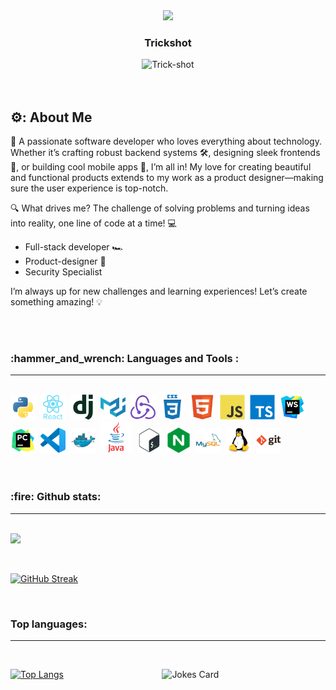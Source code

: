 <div id="header" align="center">
  <img src="https://media.giphy.com/media/l0HlTy9x8FZo0XO1i/giphy.gif?cid=790b7611oouk4plnzfptw8te7rxrkuu2aow7yqmrkg021oyg&ep=v1_gifs_search&rid=giphy.gif&ct=g" width="300"/>
<h3>Trickshot </h3>
  <img src="https://komarev.com/ghpvc/?username=Trick-shot&label=Profile%20views&color=0e75b6&style=flat" alt="Trick-shot" /> 
</div>
<br/>
<br/>
<h2>⚙️: About Me</h2>
<p>👋 A passionate software developer who loves everything about technology. Whether it’s crafting robust backend systems 🛠️, designing sleek frontends 🎨, or building cool mobile apps 📱, I’m all in! My love for creating beautiful and functional products extends to my work as a product designer—making sure the user experience is top-notch.

🔍 What drives me? The challenge of solving problems and turning ideas into reality, one line of code at a time! 💻<br>
<ul>
  <li>Full-stack developer 🏎️</li>
  <li>Product-designer 🎨</li>
  <li>Security Specialist</li>
</ul>

I’m always up for new challenges and learning experiences! Let’s create something amazing!  💡</p>
<br/>
<br/>
<h3 align="left">:hammer_and_wrench: Languages and Tools :</h3>
<hr/>
<br/>
  <div>
  <img src="https://github.com/devicons/devicon/blob/master/icons/python/python-original.svg" title="python" alt="python" width="40" height="40"/>&nbsp;
  <img src="https://github.com/devicons/devicon/blob/master/icons/react/react-original-wordmark.svg" title="React" alt="React" width="40" height="40"/>&nbsp;
  <img src="https://github.com/devicons/devicon/blob/master/icons/django/django-plain.svg" title="django" alt="django" width="40" height="40"/>&nbsp;
  <img src="https://github.com/devicons/devicon/blob/master/icons/materialui/materialui-original.svg" title="Material UI" alt="Material UI" width="40" height="40"/>&nbsp;
  <img src="https://github.com/devicons/devicon/blob/master/icons/redux/redux-original.svg" title="Redux" alt="Redux " width="40" height="40"/>&nbsp;
  <img src="https://github.com/devicons/devicon/blob/master/icons/css3/css3-plain-wordmark.svg"  title="CSS3" alt="CSS" width="40" height="40"/>&nbsp;
  <img src="https://github.com/devicons/devicon/blob/master/icons/html5/html5-original.svg" title="HTML5" alt="HTML" width="40" height="40"/>&nbsp;
  <img src="https://github.com/devicons/devicon/blob/master/icons/javascript/javascript-original.svg" title="JavaScript" alt="JavaScript" width="40" height="40"/>&nbsp;  
  <img src="https://github.com/devicons/devicon/blob/master/icons/typescript/typescript-original.svg" title="typescript" alt="typescript" width="40" height="40"/>&nbsp;
  <img src="https://github.com/devicons/devicon/blob/master/icons/webstorm/webstorm-original.svg" title="django-rest-framework" alt="django-rest-framework" width="40" height="40"/>&nbsp;
     <img src="https://github.com/devicons/devicon/blob/master/icons/pycharm/pycharm-original.svg?short_path=17fee95" title="pycharm" alt="pycharm" width="40" height="40"/>&nbsp;
  <img src="https://github.com/devicons/devicon/blob/master/icons/vscode/vscode-original.svg" title="vscode" alt="vscode" width="40" height="40"/>&nbsp;
  <img src="https://github.com/devicons/devicon/blob/master/icons/docker/docker-original.svg" title="docker"  alt="docker" width="40" height="40"/>&nbsp;
  <img src="https://github.com/devicons/devicon/blob/master/icons/java/java-original-wordmark.svg" title="Java"  alt="Java" width="50" height="50"/>&nbsp;
  <img src="https://github.com/devicons/devicon/blob/master/icons/bash/bash-original.svg" title="Bash"  alt="Bash" width="40" height="40"/>&nbsp;
  <img src="https://github.com/devicons/devicon/blob/master/icons/nginx/nginx-original.svg" title="Nginx"  alt="Nginx" width="40" height="40"/>&nbsp;
  <img src="https://github.com/devicons/devicon/blob/master/icons/mysql/mysql-original-wordmark.svg" title="MySQL"  alt="MySQL" width="40" height="40"/>&nbsp;
  <img src="https://github.com/devicons/devicon/blob/master/icons/linux/linux-original.svg" title="linux" alt="linux" width="40" height="40"/>&nbsp;
  <img src="https://github.com/devicons/devicon/blob/master/icons/git/git-original-wordmark.svg" title="Git" **alt="Git" width="40" height="40"/>
</div>
<br/>
<br/>
<h3 align="left">:fire: Github stats:</h3>
<hr>
<br/>
<picture>
  <source
    srcset="https://github-readme-stats.vercel.app/api?username=Trick-shot&show_icons=true&theme=tokyonight"
    media="(prefers-color-scheme: dark)"
  />
  <source
    srcset="https://github-readme-stats.vercel.app/api?username=Trick-shot&show_icons=true"
    media="(prefers-color-scheme: light), (prefers-color-scheme: no-preference)"
  />
  <img src="https://github-readme-stats.vercel.app/api?username=Trick-shot&show_icons=true" />
&nbsp;
&nbsp;
&nbsp;
</picture>

&nbsp;

[![GitHub Streak](https://github-readme-streak-stats.herokuapp.com?user=Trick-shot&theme=tokyonight-duo&hide_border=true)](https://git.io/streak-stats)

<br/>
<h3 align="left">Top languages:</h3>
<hr/>
<br/>
  
[![Top Langs](https://github-readme-stats.vercel.app/api/top-langs/?username=Trick-shot&layout=donut&theme=radical)](https://github.com/anuraghazra/github-readme-stats) &nbsp; &nbsp;  &nbsp; &nbsp; &nbsp; &nbsp; &nbsp; &nbsp; &nbsp; &nbsp; &nbsp; &nbsp; &nbsp; &nbsp; &nbsp; &nbsp; &nbsp; &nbsp; &nbsp; &nbsp;<img src="https://readme-jokes.vercel.app/api?theme=tokyonight" alt="Jokes Card" />


<!-- HTML -->

